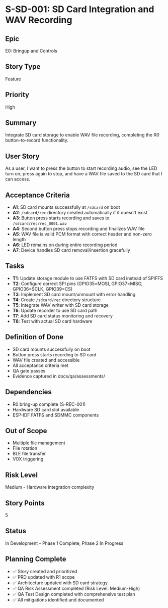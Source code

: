# S-SD-001: SD Card Integration and WAV Recording

## Epic

E0: Bringup and Controls

## Story Type

Feature

## Priority

High

## Summary

Integrate SD card storage to enable WAV file recording, completing the R0 button-to-record functionality.

## User Story

As a user, I want to press the button to start recording audio, see the LED turn on, press again to stop, and have a WAV file saved to the SD card that I can access.

## Acceptance Criteria

- **A1**: SD card mounts successfully at `/sdcard` on boot
- **A2**: `/sdcard/rec` directory created automatically if it doesn't exist
- **A3**: Button press starts recording and saves to `/sdcard/rec/rec_0001.wav`
- **A4**: Second button press stops recording and finalizes WAV file
- **A5**: WAV file is valid PCM format with correct header and non-zero length
- **A6**: LED remains on during entire recording period
- **A7**: Device handles SD card removal/insertion gracefully

## Tasks

- **T1**: Update storage module to use FATFS with SD card instead of SPIFFS
- **T2**: Configure correct SPI pins (GPIO35=MOSI, GPIO37=MISO, GPIO36=SCLK, GPIO39=CS)
- **T3**: Implement SD card mount/unmount with error handling
- **T4**: Create `/sdcard/rec` directory structure
- **T5**: Integrate WAV writer with SD card storage
- **T6**: Update recorder to use SD card path
- **T7**: Add SD card status monitoring and recovery
- **T8**: Test with actual SD card hardware

## Definition of Done

- SD card mounts successfully on boot
- Button press starts recording to SD card
- WAV file created and accessible
- All acceptance criteria met
- QA gate passes
- Evidence captured in docs/qa/assessments/

## Dependencies

- R0 bring-up complete (S-REC-001)
- Hardware SD card slot available
- ESP-IDF FATFS and SDMMC components

## Out of Scope

- Multiple file management
- File rotation
- BLE file transfer
- VOX triggering

## Risk Level

Medium - Hardware integration complexity

## Story Points

5

## Status

In Development - Phase 1 Complete, Phase 2 In Progress

## Planning Complete

- ✅ Story created and prioritized
- ✅ PRD updated with R1 scope
- ✅ Architecture updated with SD card strategy
- ✅ QA Risk Assessment completed (Risk Level: Medium-High)
- ✅ QA Test Design completed with comprehensive test plan
- ✅ All mitigations identified and documented
